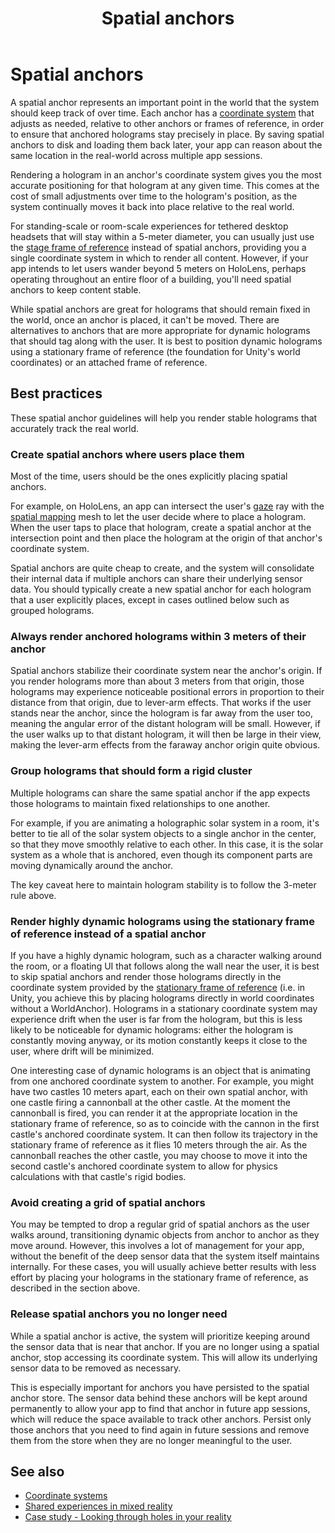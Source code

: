 ﻿---
title: Spatial anchors
description: 
author: 
ms.author: alexturn
ms.date: 2/28/2018
ms.topic: article
keywords: 
---



# Spatial anchors

A spatial anchor represents an important point in the world that the system should keep track of over time. Each anchor has a [coordinate system](coordinate-systems.md) that adjusts as needed, relative to other anchors or frames of reference, in order to ensure that anchored holograms stay precisely in place. By saving spatial anchors to disk and loading them back later, your app can reason about the same location in the real-world across multiple app sessions.

Rendering a hologram in an anchor's coordinate system gives you the most accurate positioning for that hologram at any given time. This comes at the cost of small adjustments over time to the hologram's position, as the system continually moves it back into place relative to the real world.

For standing-scale or room-scale experiences for tethered desktop headsets that will stay within a 5-meter diameter, you can usually just use the [stage frame of reference](coordinate-systems.md) instead of spatial anchors, providing you a single coordinate system in which to render all content. However, if your app intends to let users wander beyond 5 meters on HoloLens, perhaps operating throughout an entire floor of a building, you'll need spatial anchors to keep content stable.

While spatial anchors are great for holograms that should remain fixed in the world, once an anchor is placed, it can't be moved. There are alternatives to anchors that are more appropriate for dynamic holograms that should tag along with the user. It is best to position dynamic holograms using a stationary frame of reference (the foundation for Unity's world coordinates) or an attached frame of reference.

## Best practices

These spatial anchor guidelines will help you render stable holograms that accurately track the real world.

### Create spatial anchors where users place them

Most of the time, users should be the ones explicitly placing spatial anchors.

For example, on HoloLens, an app can intersect the user's [gaze](gaze.md) ray with the [spatial mapping](spatial-mapping.md) mesh to let the user decide where to place a hologram. When the user taps to place that hologram, create a spatial anchor at the intersection point and then place the hologram at the origin of that anchor's coordinate system.

Spatial anchors are quite cheap to create, and the system will consolidate their internal data if multiple anchors can share their underlying sensor data. You should typically create a new spatial anchor for each hologram that a user explicitly places, except in cases outlined below such as grouped holograms.

### Always render anchored holograms within 3 meters of their anchor

Spatial anchors stabilize their coordinate system near the anchor's origin. If you render holograms more than about 3 meters from that origin, those holograms may experience noticeable positional errors in proportion to their distance from that origin, due to lever-arm effects. That works if the user stands near the anchor, since the hologram is far away from the user too, meaning the angular error of the distant hologram will be small. However, if the user walks up to that distant hologram, it will then be large in their view, making the lever-arm effects from the faraway anchor origin quite obvious.

### Group holograms that should form a rigid cluster

Multiple holograms can share the same spatial anchor if the app expects those holograms to maintain fixed relationships to one another.

For example, if you are animating a holographic solar system in a room, it's better to tie all of the solar system objects to a single anchor in the center, so that they move smoothly relative to each other. In this case, it is the solar system as a whole that is anchored, even though its component parts are moving dynamically around the anchor.

The key caveat here to maintain hologram stability is to follow the 3-meter rule above.

### Render highly dynamic holograms using the stationary frame of reference instead of a spatial anchor

If you have a highly dynamic hologram, such as a character walking around the room, or a floating UI that follows along the wall near the user, it is best to skip spatial anchors and render those holograms directly in the coordinate system provided by the [stationary frame of reference](coordinate-systems.md#stationary-frame-of-reference) (i.e. in Unity, you achieve this by placing holograms directly in world coordinates without a WorldAnchor). Holograms in a stationary coordinate system may experience drift when the user is far from the hologram, but this is less likely to be noticeable for dynamic holograms: either the hologram is constantly moving anyway, or its motion constantly keeps it close to the user, where drift will be minimized.

One interesting case of dynamic holograms is an object that is animating from one anchored coordinate system to another. For example, you might have two castles 10 meters apart, each on their own spatial anchor, with one castle firing a cannonball at the other castle. At the moment the cannonball is fired, you can render it at the appropriate location in the stationary frame of reference, so as to coincide with the cannon in the first castle's anchored coordinate system. It can then follow its trajectory in the stationary frame of reference as it flies 10 meters through the air. As the cannonball reaches the other castle, you may choose to move it into the second castle's anchored coordinate system to allow for physics calculations with that castle's rigid bodies.

### Avoid creating a grid of spatial anchors

You may be tempted to drop a regular grid of spatial anchors as the user walks around, transitioning dynamic objects from anchor to anchor as they move around. However, this involves a lot of management for your app, without the benefit of the deep sensor data that the system itself maintains internally. For these cases, you will usually achieve better results with less effort by placing your holograms in the stationary frame of reference, as described in the section above.

### Release spatial anchors you no longer need

While a spatial anchor is active, the system will prioritize keeping around the sensor data that is near that anchor. If you are no longer using a spatial anchor, stop accessing its coordinate system. This will allow its underlying sensor data to be removed as necessary.

This is especially important for anchors you have persisted to the spatial anchor store. The sensor data behind these anchors will be kept around permanently to allow your app to find that anchor in future app sessions, which will reduce the space available to track other anchors. Persist only those anchors that you need to find again in future sessions and remove them from the store when they are no longer meaningful to the user.

## See also
* [Coordinate systems](coordinate-systems.md)
* [Shared experiences in mixed reality](shared-experiences-in-mixed-reality.md)
* [Case study - Looking through holes in your reality](case-study-looking-through-holes-in-your-reality.md)